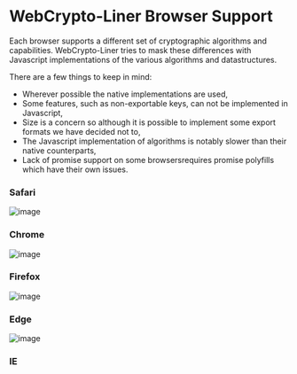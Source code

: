 # WebCrypto-Liner Browser Support
Each browser supports a different set of cryptographic algorithms and capabilities. WebCrypto-Liner tries to mask these differences with Javascript implementations of the various algorithms and datastructures. 

There are a few things to keep in mind:
- Wherever possible the native implementations are used,
- Some features, such as non-exportable keys, can not be implemented in Javascript,
- Size is a concern so although it is possible to implement some export formats we have decided not to,
- The Javascript implementation of algorithms is notably slower than their native counterparts,
- Lack of promise support on some browsersrequires promise polyfills which have their own issues.

### Safari
![image](https://cloud.githubusercontent.com/assets/1619279/20986863/3560aea6-bc7f-11e6-997a-b8f30df86ef6.png)

### Chrome
![image](https://cloud.githubusercontent.com/assets/1619279/20986888/57d8f1d2-bc7f-11e6-95a0-ac6a16231543.png)

### Firefox
![image](https://cloud.githubusercontent.com/assets/1619279/20987087/1bdf91ee-bc80-11e6-9030-812ef9048bbf.png)

### Edge
![image](https://cloud.githubusercontent.com/assets/1619279/20992080/bec8b898-bc96-11e6-97ec-33b9948c722b.png)


### IE
